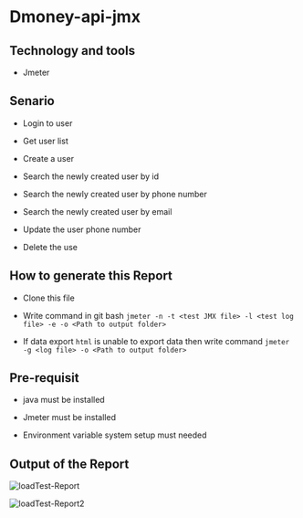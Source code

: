 # Dmoney-api-jmx

## Technology and tools

 - Jmeter

## Senario
 - Login to user 
 
 - Get user list 
  
 - Create a user 
 
 - Search the newly created user by id
 
 -  Search the newly created user by phone number  
 
 - Search the newly created user by email
 
 -  Update the user phone number
  
 -  Delete the use
 
## How to generate this Report

 - Clone this file
 
 - Write command in git bash ```jmeter -n -t <test JMX file> -l <test log file> -e -o <Path to output folder>```
 
 - If data export ```html``` is unable to export data then write command ```jmeter -g <log file> -o <Path to output folder>```
 
## Pre-requisit

 - java must be installed
 
 - Jmeter must be installed
 
 - Environment variable system setup must needed

## Output of the Report
![loadTest-Report](https://user-images.githubusercontent.com/52061402/200436840-d6b35330-75e5-4af1-91cd-d80d7b671ada.JPG)
 
 ![loadTest-Report2](https://user-images.githubusercontent.com/52061402/200437102-6679e4da-0a14-41ac-8b7a-ae4be2c76926.JPG)
